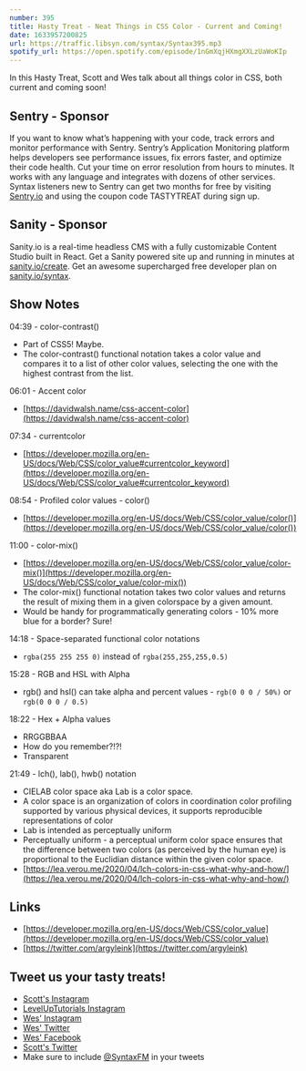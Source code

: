 ```yaml
---
number: 395
title: Hasty Treat - Neat Things in CSS Color - Current and Coming!
date: 1633957200825
url: https://traffic.libsyn.com/syntax/Syntax395.mp3
spotify_url: https://open.spotify.com/episode/1nGmXqjHXmgXXLzUaWoKIp
---
```


In this Hasty Treat, Scott and Wes talk about all things color in CSS, both current and coming soon!

## Sentry - Sponsor
If you want to know what’s happening with your code, track errors and monitor performance with Sentry. Sentry’s Application Monitoring platform helps developers see performance issues, fix errors faster, and optimize their code health. Cut your time on error resolution from hours to minutes. It works with any language and integrates with dozens of other services. Syntax listeners new to Sentry can get two months for  free by visiting [Sentry.io](https://sentry.io) and using the coupon code TASTYTREAT during sign up.

## Sanity - Sponsor
Sanity.io is a real-time headless CMS with a fully customizable Content Studio built in React. Get a Sanity powered site up and running in minutes at [sanity.io/create](https://www.sanity.io/create). Get an awesome supercharged free developer plan on [sanity.io/syntax](https://www.sanity.io/syntax).

## Show Notes
04:39 - color-contrast()
* Part of CSS5! Maybe.
* The color-contrast() functional notation takes a color value and compares it to a list of other color values, selecting the one with the highest contrast from the list.

06:01 - Accent color
* [https://davidwalsh.name/css-accent-color](https://davidwalsh.name/css-accent-color)

07:34 - currentcolor
* [https://developer.mozilla.org/en-US/docs/Web/CSS/color_value#currentcolor_keyword](https://developer.mozilla.org/en-US/docs/Web/CSS/color_value#currentcolor_keyword)

08:54 - Profiled color values - color()
* [https://developer.mozilla.org/en-US/docs/Web/CSS/color_value/color()](https://developer.mozilla.org/en-US/docs/Web/CSS/color_value/color())

11:00 - color-mix()
* [https://developer.mozilla.org/en-US/docs/Web/CSS/color_value/color-mix()](https://developer.mozilla.org/en-US/docs/Web/CSS/color_value/color-mix())
* The color-mix() functional notation takes two color values and returns the result of mixing them in a given colorspace by a given amount. 
* Would be handy for programmatically generating colors - 10% more blue for a border? Sure!

14:18 - Space-separated functional color notations
* `rgba(255 255 255 0)` instead of `rgba(255,255,255,0.5)`

15:28 - RGB and HSL with Alpha
* rgb() and hsl() can take alpha and percent values - `rgb(0 0 0 / 50%)` or `rgb(0 0 0 / 0.5)`

18:22 - Hex + Alpha values
* RRGGBBAA
* How do you remember?!?!
* Transparent

21:49 - lch(), lab(), hwb() notation
* CIELAB color space aka Lab is a color space.
* A color space is an organization of colors in coordination color profiling supported by various physical devices, it supports reproducible representations of color
* Lab is intended as perceptually uniform
* Perceptually uniform - a perceptual uniform color space ensures that the difference between two colors (as perceived by the human eye) is proportional to the Euclidian distance within the given color space.
* [https://lea.verou.me/2020/04/lch-colors-in-css-what-why-and-how/](https://lea.verou.me/2020/04/lch-colors-in-css-what-why-and-how/)

## Links
* [https://developer.mozilla.org/en-US/docs/Web/CSS/color_value](https://developer.mozilla.org/en-US/docs/Web/CSS/color_value) 
* [https://twitter.com/argyleink](https://twitter.com/argyleink)

## Tweet us your tasty treats!
* [Scott's Instagram](https://www.instagram.com/stolinski/)
* [LevelUpTutorials Instagram](https://www.instagram.com/LevelUpTutorials/)
* [Wes' Instagram](https://www.instagram.com/wesbos/)
* [Wes' Twitter](https://twitter.com/wesbos)
* [Wes' Facebook](https://www.facebook.com/wesbos.developer)
* [Scott's Twitter](https://twitter.com/stolinski)
* Make sure to include [@SyntaxFM](https://twitter.com/SyntaxFM) in your tweets